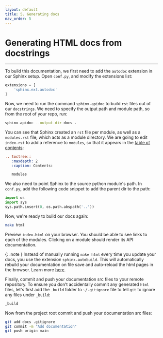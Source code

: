 ```yaml
---
layout: default
title: 5. Generating docs
nav_order: 5
---
```


# Generating HTML docs from docstrings

---

To build this documentation, we first need to add the `autodoc` extension in our Sphinx setup. Open
`conf.py`, and modify the extensions list:

```py
extensions = [
    'sphinx.ext.autodoc'
]
```

Now, we need to run the command `sphinx-apidoc` to build `rst` files out of our `docstrings`. We
need to specify the output path and module path, so from the root of your repo, run:

```sh
sphinx-apidoc --output-dir docs .
```

You can see that Sphinx created an `rst` file per module, as well as a `modules.rst` file, which
acts as a module directory. We are going to edit `index.rst` to
add a reference to `modules`, so that it appears in the [table of contents](restructuredtext-basics.md#table-of-contents-tree):

```rst
.. toctree::
   :maxdepth: 2
   :caption: Contents:

   modules
```

We also need to point Sphinx to the source python module's path. In `conf.py`, add the following
code snippet to add the parent dir to the path:

```py
import os
import sys
sys.path.insert(0, os.path.abspath('..'))
```

Now, we're ready to build our docs again:

```sh
make html
```

Preview `index.html` on your browser. You should be able to see links to each of the modules.
Clicking on a module should render its API documentation.

{: .note }
Instead of manually running `make html` every time you update your docs, you use the
extension `sphinx.autobuild`. This will automatically rebuild your documentation on file save and
auto-reload the html pages in the browser. Learn more
[here](https://pypi.org/project/sphinx-autobuild/).

Finally, commit and push your documentation src files to your remote repository. To ensure you
don't accidentally commit any generated `html` files, let's first add the `_build` folder to
`~/.gitignore` file to tell `git` to ignore any files under `_build`:

```sh
_build
```

Now from the project root commit and push your documentation src files:

```sh
git add docs .gitignore
git commit -m "Add documentation"
git push origin main
```
